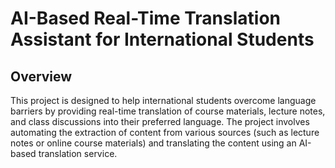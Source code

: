 # AI-Based Real-Time Translation Assistant for International Students

## Overview
This project is designed to help international students overcome language barriers by providing real-time translation of course materials, lecture notes, and class discussions into their preferred language. The project involves automating the extraction of content from various sources (such as lecture notes or online course materials) and translating the content using an AI-based translation service.
